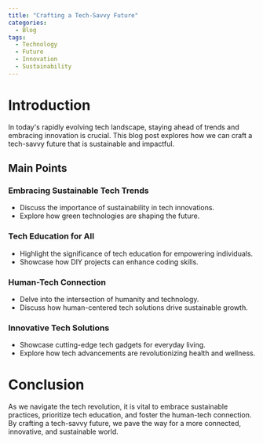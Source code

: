 ```yaml
---
title: "Crafting a Tech-Savvy Future"
categories:
  - Blog
tags:
  - Technology
  - Future
  - Innovation
  - Sustainability
---
```


# Introduction
In today's rapidly evolving tech landscape, staying ahead of trends and embracing innovation is crucial. This blog post explores how we can craft a tech-savvy future that is sustainable and impactful.

## Main Points
### Embracing Sustainable Tech Trends
- Discuss the importance of sustainability in tech innovations.
- Explore how green technologies are shaping the future.

### Tech Education for All
- Highlight the significance of tech education for empowering individuals.
- Showcase how DIY projects can enhance coding skills.

### Human-Tech Connection
- Delve into the intersection of humanity and technology.
- Discuss how human-centered tech solutions drive sustainable growth.

### Innovative Tech Solutions
- Showcase cutting-edge tech gadgets for everyday living.
- Explore how tech advancements are revolutionizing health and wellness.

# Conclusion
As we navigate the tech revolution, it is vital to embrace sustainable practices, prioritize tech education, and foster the human-tech connection. By crafting a tech-savvy future, we pave the way for a more connected, innovative, and sustainable world.